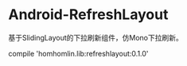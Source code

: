 # Android-RefreshLayout

基于SlidingLayout的下拉刷新组件，仿Mono下拉刷新。


compile 'homhomlin.lib:refreshlayout:0.1.0'
